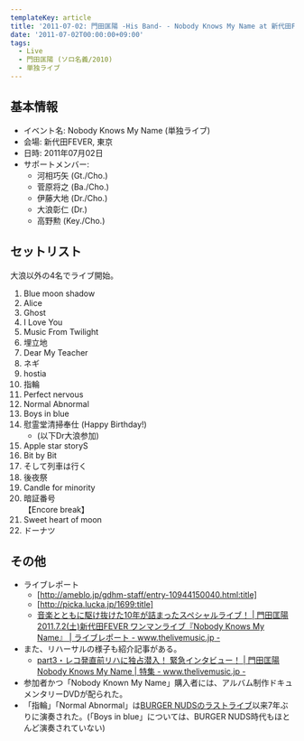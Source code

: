 ```yaml
---
templateKey: article
title: '2011-07-02: 門田匡陽 -His Band- - Nobody Knows My Name at 新代田FEVER'
date: '2011-07-02T00:00:00+09:00'
tags:
  - Live
  - 門田匡陽 (ソロ名義/2010)
  - 単独ライブ
---
```

## 基本情報

* イベント名: Nobody Knows My Name (単独ライブ)
* 会場: 新代田FEVER, 東京
* 日時: 2011年07月02日
* サポートメンバー:
  * 河相巧矢 (Gt./Cho.)
  * 菅原将之 (Ba./Cho.)
  * 伊藤大地 (Dr./Cho.)
  * 大浪彰仁 (Dr.)
  * 高野勲 (Key./Cho.)

## セットリスト

大浪以外の4名でライブ開始。

1. Blue moon shadow
1. Alice
1. Ghost
1. I Love You
1. Music From Twilight
1. 埋立地
1. Dear My Teacher
1. ネギ
1. hostia
1. 指輪
1. Perfect nervous
1. Normal Abnormal
1. Boys in blue
1. 慰霊堂清掃奉仕 (Happy Birthday!)
   * (以下Dr大浪参加)
1. Apple star storyS
1. Bit by Bit
1. そして列車は行く
1. 後夜祭
1. Candle for minority
1. 暗証番号<br>
   【Encore break】
1. Sweet heart of moon
1. ドーナツ

## その他

* ライブレポート
  * [http://ameblo.jp/gdhm-staff/entry-10944150040.html:title]
  * [http://picka.lucka.jp/1699:title]
  * [音楽とともに駆け抜けた10年が詰まったスペシャルライブ！ | 門田匡陽 2011.7.2(土)新代田FEVER ワンマンライブ『Nobody Knows My Name』 | ライブレポート - www.thelivemusic.jp -](http://wayback.archive.org/web/20110716205056/http://www.thelivemusic.jp/livereport/monden_06/)
* また、リハーサルの様子も紹介記事がある。
  * [part3・レコ発直前リハに独占潜入！ 緊急インタビュー！ | 門田匡陽 Nobody Knows My Name | 特集 - www.thelivemusic.jp -](http://wayback.archive.org/web/20110716205056/http://www.thelivemusic.jp/livereport/monden_05/)
* 参加者かつ「Nobody Known My Name」購入者には、アルバム制作ドキュメンタリーDVDが配られた。
* 「指輪」「Normal Abnormal」は[BURGER NUDSのラストライブ](http://monden-info.hatenablog.com/entry/2004/06/21/000000)以来7年ぶりに演奏された。(「Boys in blue」については、BURGER NUDS時代もほとんど演奏されていない)
